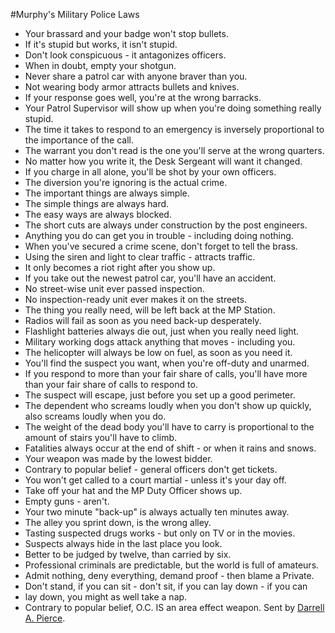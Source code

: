 #Murphy's Military Police Laws
* Your brassard and your badge won't stop bullets.
* If it's stupid but works, it isn't stupid.
* Don't look conspicuous - it antagonizes officers.
* When in doubt, empty your shotgun.
* Never share a patrol car with anyone braver than you.
* Not wearing body armor attracts bullets and knives.
* If your response goes well, you're at the wrong barracks.
* Your Patrol Supervisor will show up when you're doing something really stupid.
* The time it takes to respond to an emergency is inversely proportional to the importance of the call.
* The warrant you don't read is the one you'll serve at the wrong quarters.
* No matter how you write it, the Desk Sergeant will want it changed.
* If you charge in all alone, you'll be shot by your own officers.
* The diversion you're ignoring is the actual crime.
* The important things are always simple.
* The simple things are always hard.
* The easy ways are always blocked.
* The short cuts are always under construction by the post engineers.
* Anything you do can get you in trouble - including doing nothing.
* When you've secured a crime scene, don't forget to tell the brass.
* Using the siren and light to clear traffic - attracts traffic.
* It only becomes a riot right after you show up.
* If you take out the newest patrol car, you'll have an accident.
* No street-wise unit ever passed inspection.
* No inspection-ready unit ever makes it on the streets.
* The thing you really need, will be left back at the MP Station.
* Radios will fail as soon as you need back-up desperately.
* Flashlight batteries always die out, just when you really need light.
* Military working dogs attack anything that moves - including you.
* The helicopter will always be low on fuel, as soon as you need it.
* You'll find the suspect you want, when you're off-duty and unarmed.
* If you respond to more than your fair share of calls, you'll have more than your fair share of calls to respond to.
* The suspect will escape, just before you set up a good perimeter.
* The dependent who screams loudly when you don't show up quickly, also screams loudly when you do.
*  The weight of the dead body you'll have to carry is proportional to the amount of stairs you'll have to climb.
* Fatalities always occur at the end of shift - or when it rains and snows.
* Your weapon was made by the lowest bidder.
* Contrary to popular belief - general officers don't get tickets.
* You won't get called to a court martial - unless it's your day off.
* Take off your hat and the MP Duty Officer shows up.
* Empty guns - aren't.
* Your two minute "back-up" is always actually ten minutes away.
* The alley you sprint down, is the wrong alley.
* Tasting suspected drugs works - but only on TV or in the movies.
* Suspects always hide in the last place you look.
* Better to be judged by twelve, than carried by six.
* Professional criminals are predictable, but the world is full of amateurs.
* Admit nothing, deny everything, demand proof - then blame a Private.
* Don't stand, if you can sit - don't sit, if you can lay down - if you can
* lay down, you might as well take a nap.
* Contrary to popular belief, O.C. IS an area effect weapon. Sent by [Darrell A. Pierce](mailto:agentwulf@comcast.net).
